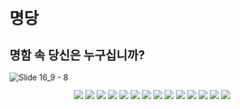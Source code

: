 # 명당
## 명함 속 당신은 누구십니까?

<!--

**Here are some ideas to get you started:**

🙋‍♀️ A short introduction - what is your organization all about?
🌈 Contribution guidelines - how can the community get involved?
👩‍💻 Useful resources - where can the community find your docs? Is there anything else the community should know?
🍿 Fun facts - what does your team eat for breakfast?
🧙 Remember, you can do mighty things with the power of [Markdown](https://docs.github.com/github/writing-on-github/getting-started-with-writing-and-formatting-on-github/basic-writing-and-formatting-syntax)
-->
![Slide 16_9 - 8](https://github.com/2023-sw-univ-hackaton-Team33/.github/assets/56333631/3f2f8d9f-34cb-44ca-ac4a-835c2f2aa0fa)


<p align="center">
  <img src="https://github.com/2023-sw-univ-hackaton-Team33/.github/assets/56333631/3f2f8d9f-34cb-44ca-ac4a-835c2f2aa0fa">
  <img src="[이미지URL](https://github.com/2023-sw-univ-hackaton-Team33/.github/assets/56333631/f8dac6ee-60ce-4367-b856-1bf79461a241)">
  <img src="[이미지URL](https://github.com/2023-sw-univ-hackaton-Team33/.github/assets/56333631/833b1b69-b0a8-49c4-9153-a70063af216e)">
  <img src="[이미지URL](https://github.com/2023-sw-univ-hackaton-Team33/.github/assets/56333631/06f699f7-b6ff-4e99-bd73-9b41e8516925)">
  <img src="[이미지URL](https://github.com/2023-sw-univ-hackaton-Team33/.github/assets/56333631/27febf82-7857-428e-aabf-8243fd0c9e50)">
  <img src="[이미지URL](https://github.com/2023-sw-univ-hackaton-Team33/.github/assets/56333
631/c07bb298-14b5-437f-888e-9c3b53cf2600)">
  <img src="[이미지URL](https://github.com/2023-sw-univ-hackaton-Team33/.github/assets/56333631/3b5d236a-32a8-4063-8068-ba88a6722a5c)">
  <img src="[이미지URL](https://github.com/2023-sw-univ-hackaton-Team33/.github/assets/56333631/1c61d880-3548-4e6e-9b48-dca1fcf0eb90)">
  <img src="[이미지URL](https://github.com/2023-sw-univ-hackaton-Team33/.github/assets/56333631/8889bafa-e17e-447f-919f-06637baca85e)">
  <img src="[이미지URL](https://github.com/2023-sw-univ-hackaton-Team33/.github/assets/56333631/b7d18102-b25e-4f33-b1a7-6a8eaf6e9095)https://github.com/2023-sw-univ-hackaton-Team33/.github/assets/56333631/b7d18102-b25e-4f33-b1a7-6a8eaf6e9095">
  <img src="[이미지URL](https://github.com/2023-sw-univ-hackaton-Team33/.github/assets/56333631/fb98af97-98af-4889-a0de-800fb8478ad6)https://github.com/2023-sw-univ-hackaton-Team33/.github/assets/56333631/fb98af97-98af-4889-a0de-800fb8478ad6">
  <img src="[이미지URL](https://github.com/2023-sw-univ-hackaton-Team33/.github/assets/56333631/b7b24795-9e59-4442-9113-9d0e99561a87)https://github.com/2023-sw-univ-hackaton-Team33/.github/assets/56333631/b7b24795-9e59-4442-9113-9d0e99561a87">
  <img src="[이미지URL](https://github.com/2023-sw-univ-hackaton-Team33/.github/assets/56333631/c1826fc1-fe85-41a7-bc8d-ab9872d6e2e4)https://github.com/2023-sw-univ-hackaton-Team33/.github/assets/56333631/c1826fc1-fe85-41a7-bc8d-ab9872d6e2e4">
  <img src="[이미지URL](https://github.com/2023-sw-univ-hackaton-Team33/.github/assets/56333631/280ed57a-e467-4971-8796-dfe1e617bd7b)https://github.com/2023-sw-univ-hackaton-Team33/.github/assets/56333631/280ed57a-e467-4971-8796-dfe1e617bd7b">
</p>

